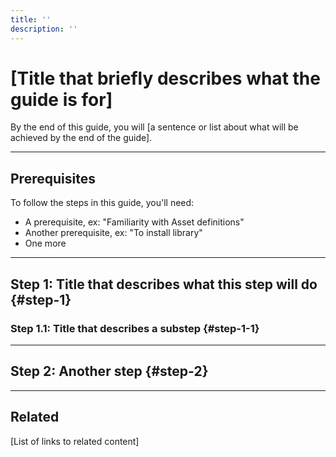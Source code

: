 ```yaml
---
title: ''
description: ''
---
```


# [Title that briefly describes what the guide is for]

<!-- This section is a brief introduction into the guide's topic. -->

By the end of this guide, you will [a sentence or list about what will be achieved by the end of the guide].

---

## Prerequisites

<!-- This section lists the prerequisites users must complete before they should/can proceed with the guide. -->

To follow the steps in this guide, you'll need:

- A prerequisite, ex: "Familiarity with Asset definitions"
- Another prerequisite, ex: "To install <this> library"
- One more

---

## Step 1: Title that describes what this step will do {#step-1}

<!--
For section / step heaings:

- Titles should describe an action, ex: "Generate a token"
- Don't use gerunds (-ing) in titles, as it can cause issues with translation + SEO
- Each section heading should have an ID that includes the word 'step' and the number of the step, ex: {#step-1}
-->

### Step 1.1: Title that describes a substep {#step-1-1}

<!-- - If a step would benefit by being broken into smaller steps, follow this section's formatting
- Each substep should get an H3 and start with Step N., followed by the number of the substep -->

---

## Step 2: Another step {#step-2}

---

## Related

[List of links to related content]

